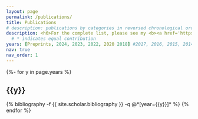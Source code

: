 ```yaml
---
layout: page
permalink: /publications/
title: Publications
# description: publications by categories in reversed chronological order. generated by jekyll-scholar.
description: <h6>For the complete list, please see my <b><a href='https://scholar.google.com/citations?user=ohlvGxYAAAAJ&hl=en'>Google Scholar Profile</a></b>.</h6>
  # * indicates equal contribution
years: [Preprints, 2024, 2023, 2022, 2020 2018] #2017, 2016, 2015, 2014, 2013, 2012, 2011, 2009, Thesis #, 1967, 1956, 1950, 1935, 1905]
nav: true
nav_order: 1
---
```

<!-- _pages/publications.md -->
<div class="publications">

{%- for y in page.years %}
  <h2 class="year">{{y}}</h2>
  {% bibliography -f {{ site.scholar.bibliography }} -q @*[year={{y}}]* %}
{% endfor %}

</div>
